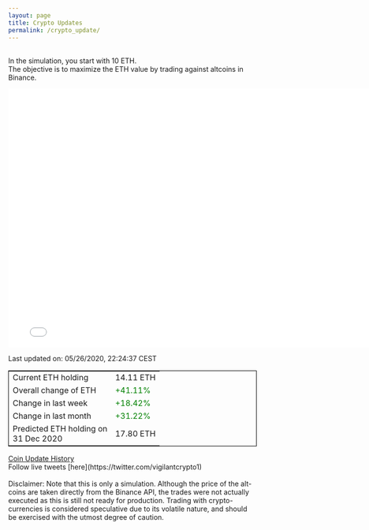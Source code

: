 ```yaml
---
layout: page
title: Crypto Updates
permalink: /crypto_update/
---
```

<!-- Global site tag (gtag.js) - Google Analytics -->
<script async src="https://www.googletagmanager.com/gtag/js?id=UA-103831149-5"></script>
<script>
  window.dataLayer = window.dataLayer || [];
  function gtag(){dataLayer.push(arguments);}
  gtag('js', new Date());

  gtag('config', 'UA-103831149-5');
</script>
<br>In the simulation, you start with 10 ETH.<br>The objective is to maximize the ETH value by trading against altcoins 
in Binance.

<iframe width="775" height="525" frameborder="0" scrolling="no" src="//plotly.com/~vikramaditya91/109.embed"></iframe>

Last updated on: 05/26/2020, 22:24:37 CEST 
<table style="border:1px solid black;margin-left:auto;margin-right:auto;">
	<tbody>
	<tr>
		<td>Current ETH holding</td>
		<td>     14.11 ETH</td>
	</tr>
	<tr>
		<td>Overall change of ETH</td>
		<td><font color="green">+41.11%</font></td>
	</tr>
	<tr>
		<td>Change in last week</td>
		<td><font color="green">+18.42%</font></td>
	</tr>
	<tr>
		<td>Change in last month</td>
		<td><font color="green">+31.22%</font></td>
	</tr>
    <tr>
		<td>Predicted ETH holding on<br>31 Dec 2020</td>
		<td>     17.80 ETH</td>
	</tr>
	</tbody>
</table>
<a href="{{ site.baseurl }}/crypto_history">Coin Update History</a>
<br>
Follow live tweets [here](https://twitter.com/vigilantcrypto1)
<br>
<br>
Disclaimer:
Note that this is only a simulation. Although the price of the alt-coins are taken directly from the Binance API, the trades were not actually executed as this is still not ready for production.
Trading with crypto-currencies is considered speculative due to its volatile nature, and should be exercised with the utmost degree of caution.